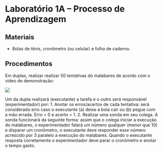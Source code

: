 # Laboratório 1A – Processo de Aprendizagem 

## Materiais
- Bolas de tênis, cronômetro (ou celular) e folha de caderno.
## Procedimentos 
Em duplas, realizar realizar 50 tentativas do malabares de acordo com o vídeo de demonstração:

[![](https://i.ytimg.com/vi/iFSy0MNaDRM/hqdefault.jpg)](https://youtu.be/iFSy0MNaDRM)



Um da dupla realizará (executante) a tarefa e o outro será responsável (experimentador) por:
    1. Anotar os erros/acertos de cada tentativa: será considerado erro caso o executante (a) deixe a bola cair ou (b) pegue com a mão errada. Erro = 0 e acerto = 1. 
    2. Realizar uma sonda em seu colega. A sonda funcionará da seguinte forma: assim que o colega iniciar a execução do malabares, o experimentador falará um número qualquer (menor que 10) e disparar um cronômetro, o executante deve responder esse número acrescido por 3 paralelo a execução do malabares. Quando o executante resposta corretamente o experimentador deve parar o cronômetro e anotar o tempo gasto. 
